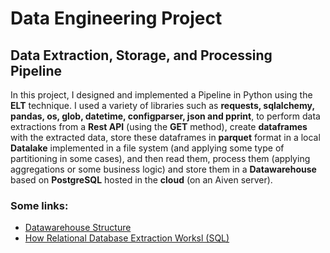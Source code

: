 # **Data Engineering Project**
## **Data Extraction, Storage, and Processing Pipeline**
In this project, I designed and implemented a Pipeline in Python using the **ELT** technique. I used a variety of libraries such as **requests, sqlalchemy, pandas, os, glob, datetime, configparser, json and pprint**, to perform data extractions from a **Rest API** (using the **GET** method), create **dataframes** with the extracted data, store these dataframes in **parquet** format in a local **Datalake** implemented in a file system (and applying some type of partitioning in some cases), and then read them, process them (applying aggregations or some business logic) and store them in a **Datawarehouse** based on **PostgreSQL** hosted in the **cloud** (on an Aiven server).

### Some links:
- [Datawarehouse Structure](https://miro.com/welcomeonboard/bWp2ZmNQQzdNUXZJaE1PMXNHV1JQYWRoajRweU15bVMyaHBydDBJL3Ryc2k2eXlOMkNpZ1h2NXFCcUlhbFlpNGJKNmh3U0F5LzlpQ3BwVVllK1ZJS2xUK2ZwUjVSc1ZDZkd5UER5OGVNZnpTU3RINVk4UkxvditLSTFpaENkVVZzVXVvMm53MW9OWFg5bkJoVXZxdFhRPT0hdjE=?share_link_id=603489510597)
- [How Relational Database Extraction Worksl (SQL)](https://miro.com/welcomeonboard/c0NKU2dyZVB5aFF2VnhjUXk0OEZKV05YbkxnUHdZUHlteTF2U1FJUjhhQk9zQ0E4RytJeVlHQTF0dnRiamowMjc1NEI4N2d0SjVHRlozRG9wQjVWSWxUK2ZwUjVSc1ZDZkd5UER5OGVNZndEWk5FUTFDRjBicTJEQVhPRGVqamVhWWluRVAxeXRuUUgwWDl3Mk1qRGVRPT0hdjE=?share_link_id=42722093757)
